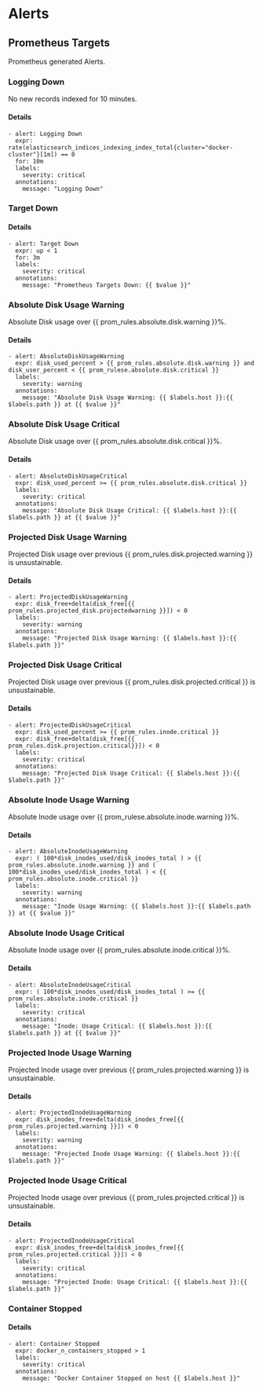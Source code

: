 # Alerts

## Prometheus Targets

Prometheus generated Alerts.

### Logging Down

No new records indexed for 10 minutes.

#### Details

    - alert: Logging Down
      expr: rate(elasticsearch_indices_indexing_index_total{cluster="docker-cluster"}[1m]) == 0
      for: 10m
      labels:
        severity: critical
      annotations:
        message: "Logging Down"

### Target Down

#### Details

    - alert: Target Down
      expr: up < 1
      for: 3m
      labels:
        severity: critical
      annotations:
        message: "Prometheus Targets Down: {{ $value }}" 

### Absolute Disk Usage Warning

Absolute Disk usage over {{ prom_rules.absolute.disk.warning }}%.

#### Details

    - alert: AbsoluteDiskUsageWarning
      expr: disk_used_percent > {{ prom_rules.absolute.disk.warning }} and disk_user_percent < {{ prom_rulese.absolute.disk.critical }}
      labels:
        severity: warning
      annotations:
        message: "Absolute Disk Usage Warning: {{ $labels.host }}:{{ $labels.path }} at {{ $value }}"

### Absolute Disk Usage Critical

Absolute Disk usage over {{ prom_rules.absolute.disk.critical }}%.

#### Details

    - alert: AbsoluteDiskUsageCritical
      expr: disk_used_percent >= {{ prom_rules.absolute.disk.critical }}
      labels:
        severity: critical
      annotations:
        message: "Absolute Disk Usage Critical: {{ $labels.host }}:{{ $labels.path }} at {{ $value }}"

### Projected Disk Usage Warning

Projected Disk usage over previous {{ prom_rules.disk.projected.warning }} is unsustainable.

#### Details

    - alert: ProjectedDiskUsageWarning
      expr: disk_free+delta(disk_free[{{ prom_rules.projected_disk.projectedwarning }}]) < 0
      labels:
        severity: warning
      annotations:
        message: "Projected Disk Usage Warning: {{ $labels.host }}:{{ $labels.path }}"

### Projected Disk Usage Critical

Projected Disk usage over previous {{ prom_rules.disk.projected.critical }} is unsustainable.

#### Details

    - alert: ProjectedDiskUsageCritical
      expr: disk_used_percent >= {{ prom_rules.inode.critical }}
      expr: disk_free+delta(disk_free[{{ prom_rules.disk.projection.critical}}]) < 0
      labels:
        severity: critical
      annotations:
        message: "Projected Disk Usage Critical: {{ $labels.host }}:{{ $labels.path }}"

### Absolute Inode Usage Warning

Absolute Inode usage over {{ prom_rulese.absolute.inode.warning }}%.

#### Details

    - alert: AbsoluteInodeUsageWarning
      expr: ( 100*disk_inodes_used/disk_inodes_total ) > {{ prom_rules.absolute.inode.warning }} and ( 100*disk_inodes_used/disk_inodes_total ) < {{ prom_rules.absolute.inode.critical }}
      labels:
        severity: warning
      annotations:
        message: "Inode Usage Warning: {{ $labels.host }}:{{ $labels.path }} at {{ $value }}"

### Absolute Inode Usage Critical

Absolute Inode usage over {{ prom_rules.absolute.inode.critical }}%.

#### Details

    - alert: AbsoluteInodeUsageCritical
      expr: ( 100*disk_inodes_used/disk_inodes_total ) >= {{ prom_rules.absolute.inode.critical }}
      labels:
        severity: critical
      annotations:
        message: "Inode: Usage Critical: {{ $labels.host }}:{{ $labels.path }} at {{ $value }}"

### Projected Inode Usage Warning

Projected Inode usage over previous {{ prom_rules.projected.warning }} is unsustainable.

#### Details

    - alert: ProjectedInodeUsageWarning
      expr: disk_inodes_free+delta(disk_inodes_free[{{ prom_rules.projected.warning }}]) < 0
      labels:
        severity: warning
      annotations:
        message: "Projected Inode Usage Warning: {{ $labels.host }}:{{ $labels.path }}"

### Projected Inode Usage Critical

Projected Inode usage over previous {{ prom_rules.projected.critical }} is unsustainable.

#### Details

    - alert: ProjectedInodeUsageCritical
      expr: disk_inodes_free+delta(disk_inodes_free[{{ prom_rules.projected.critical }}]) < 0
      labels:
        severity: critical
      annotations:
        message: "Projected Inode: Usage Critical: {{ $labels.host }}:{{ $labels.path }}"


### Container Stopped

#### Details

    - alert: Container Stopped
      expr: docker_n_containers_stopped > 1
      labels:
        severity: critical
      annotations:
        message: "Docker Container Stopped on host {{ $labels.host }}"
